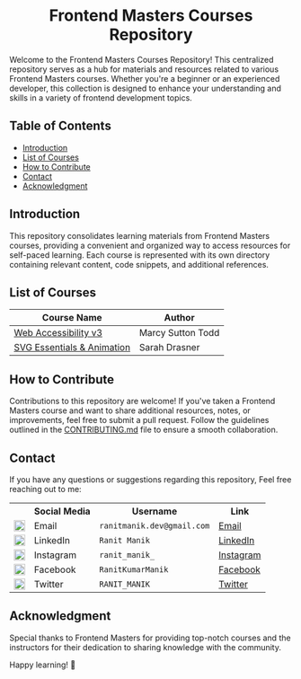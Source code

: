 <div align="center">
  <h1> Frontend Masters Courses Repository</h1>
</div>

Welcome to the Frontend Masters Courses Repository! This centralized repository serves as a hub for materials and
resources related to various Frontend Masters courses. Whether you're a beginner or an experienced developer, this
collection is designed to enhance your understanding and skills in a variety of frontend development topics.

## Table of Contents

- [Introduction](#introduction)
- [List of Courses](#list-of-courses)
- [How to Contribute](#how-to-contribute)
- [Contact](#contact)
- [Acknowledgment](#acknowledgment)

## Introduction

This repository consolidates learning materials from Frontend Masters courses, providing a convenient and organized way
to access resources for self-paced learning. Each course is represented with its own directory containing relevant
content, code snippets, and additional references.

## List of Courses

| Course Name                                                              | Author            |
|--------------------------------------------------------------------------|-------------------|
| [Web Accessibility v3](Website%20Accessibility%2C%20v3)                  | Marcy Sutton Todd |
| [SVG Essentials & Animation](SVG%20Essentials%20%26%20Animation%2C%20v2) | Sarah Drasner     |

## How to Contribute

Contributions to this repository are welcome! If you've taken a Frontend Masters course and want to share additional
resources, notes, or improvements, feel free to submit a pull request. Follow the guidelines outlined in
the [CONTRIBUTING.md](CONTRIBUTING.md) file to ensure a smooth collaboration.

## Contact

If you have any questions or suggestions regarding this repository, Feel free reaching out to me:

<table>
  <tr>
    <th></th>
    <th>Social Media</th>
    <th>Username</th>
    <th>Link</th>
  </tr>
  <tr>
    <td><img src="https://cdn4.iconfinder.com/data/icons/social-media-logos-6/512/112-gmail_email_mail-512.png" width="20" /></td>
    <td>Email</td>
    <td><code>ranitmanik.dev@gmail.com</code></td>
    <td><a href="mailto:ranitmanik.dev@gmail.com" target="_blank">Email</a></td>
  </tr>
  <tr>
    <td><img src="https://upload.wikimedia.org/wikipedia/commons/thumb/c/ca/LinkedIn_logo_initials.png/480px-LinkedIn_logo_initials.png" width="20" /></td>
    <td>LinkedIn</td>
    <td><code>Ranit Manik</code></td>
    <td><a href="https://www.linkedin.com/in/ranit-manik/" target="_blank">LinkedIn</a></td>
  </tr>
  <tr>
    <td><img src="https://upload.wikimedia.org/wikipedia/commons/thumb/a/a5/Instagram_icon.png/600px-Instagram_icon.png" width="20" /></td>
    <td>Instagram</td>
    <td><code>ranit_manik_</code></td>
    <td><a href="https://www.instagram.com/ranit_manik_/" target="_blank">Instagram</a></td>
  </tr>
  <tr>
    <td><img src="https://upload.wikimedia.org/wikipedia/commons/6/6c/Facebook_Logo_2023.png" width="20" /></td>
    <td>Facebook</td>
    <td><code>RanitKumarManik</code></td>
    <td><a href="https://www.facebook.com/RanitKumarManik/" target="_blank">Facebook</a></td>
  </tr>
  <tr>
    <td><img src="https://upload.wikimedia.org/wikipedia/commons/thumb/6/6f/Logo_of_Twitter.svg/512px-Logo_of_Twitter.svg.png" width="20" /></td>
    <td>Twitter</td>
    <td><code>RANIT_MANIK</code></td>
    <td><a href="https://twitter.com/RANIT_MANIK" target="_blank">Twitter</a></td>
  </tr>
</table>

## Acknowledgment

Special thanks to Frontend Masters for providing top-notch courses and the instructors for their dedication to sharing
knowledge with the community.

Happy learning! 🚀